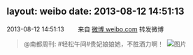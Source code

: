 layout: weibo
date: 2013-08-12 14:51:13
---
2013-08-12 14:51:13  &nbsp;&nbsp;&nbsp;&nbsp;&nbsp;&nbsp; 来自 <a href="http://weibo.com/" rel="nofollow">微博 weibo.com</a>
转发微博
>  @南都周刊: #轻松午间#贵妃娘娘她，不胜酒力啊！ ​​​
>  ![图片](https://ww4.sinaimg.cn/large/61d7cd94jw1e7jtbj5vxcj20c808kt9t.jpg)
